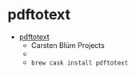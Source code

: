 # pdftotext
- [pdftotext](https://www.bluem.net/en/mac/)
  -  Carsten Blüm Projects
  - 
  - `brew cask install pdftotext`
